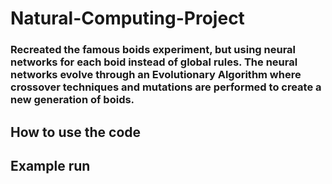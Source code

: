 # Natural-Computing-Project
### Recreated the famous boids experiment, but using neural networks for each boid instead of global rules. The neural networks evolve through an Evolutionary Algorithm where crossover techniques and mutations are performed to create a new generation of boids. 

## How to use the code

## Example run
